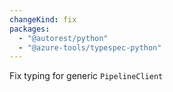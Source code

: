 ```yaml
---
changeKind: fix
packages:
  - "@autorest/python"
  - "@azure-tools/typespec-python"
---
```


Fix typing for generic `PipelineClient`